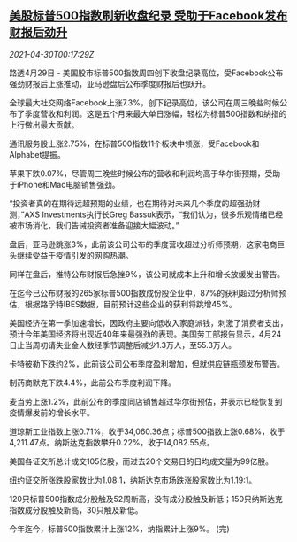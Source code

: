 <!--1619742663000-->
[美股标普500指数刷新收盘纪录 受助于Facebook发布财报后劲升](https://cn.reuters.com/article/usa-stock-0429-thur-idCNKBS2CH00V)
------

<div><i>2021-04-30T00:17:29Z</i></div><p>路透4月29日 - 美国股市标普500指数周四创下收盘纪录高位，受Facebook公布强劲财报后上涨推动，亚马逊盘后公布季度财报后也跃升。</p><p>全球最大社交网络Facebook上涨7.3%，创下纪录高位，该公司在周三晚些时候公布了季度营收和利润。这是五个月来最大单日涨幅，轻松为标普500指数和纳指的上行做出最大贡献。</p><p>通讯服务股上涨2.75%，在标普500指数11个板块中领涨，受Facebook和Alphabet提振。</p><p>苹果下跌0.07%，尽管周三晚些时候公布的营收和利润均高于华尔街预期，受助于iPhone和Mac电脑销售强劲。</p><p>“投资者真的在期待远超预期的业绩，也在期待对未来几个季度的超强劲财测，”AXS Investments执行长Greg Bassuk表示，“我们认为，很多乐观情绪已经被市场消化，我们告诫投资者准备迎接大幅波动。”</p><p>盘后，亚马逊跳涨3%，此前该公司公布的季度营收超过分析师预期，这家电商巨头继续受益于疫情引发的网购热潮。</p><p>同样在盘后，推特公布财报后急挫9%，该公司就成本上升和增长放缓发出警告。</p><p>在迄今已公布财报的265家标普500指数成份股企业中，87%的获利超过分析师预估，根据路孚特IBES数据，目前预计这些企业的获利将跳增45%。</p><p>美国经济在第一季加速增长，因政府主要向低收入家庭派钱，刺激了消费者支出，预计今年美国经济将出现近40年来最强劲的表现。美国劳工部报告显示，4月24日止当周初请失业金人数经季节调整后减少1.3万人，至55.3万人。</p><p>卡特彼勒下跌约2%，此前该公司公布季度盈利增加，但就供应链瓶颈发布警告。</p><p>制药商默克下跌4.4%，此前公布季度利润下降。</p><p>麦当劳上涨1.2%，此前公布的季度同店销售超过华尔街预估，并表示已经恢复到疫情爆发前的增长水平。</p><p>道琼斯工业指数上涨0.71%，收于34,060.36点；标普500指数上涨0.68%，收于4,211.47点。纳斯达克指数攀升0.22%，收于14,082.55点。</p><p>美国各证交所总计成交105亿股，而过去20个交易日的日均成交量为99亿股。</p><p>纽约证交所涨跌股家数比为1.08:1，纳斯达克市场跌涨股家数比为1.19:1。</p><p>120只标普500指数成分股触及52周新高，没有成分股触及新低；150只纳斯达克指数成分股触及新高，30只触及新低。</p><p>今年迄今，标普500指数累计上涨12%，纳指累计上涨9%。 (完)</p>
